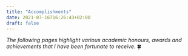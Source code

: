 ```yaml
---
title: "Accomplishments"
date: 2021-07-16T16:26:43+02:00
draft: false
---
```


*The following pages highlight various academic honours, awards and achievements that I have been fortunate to receive.* :four_leaf_clover:

